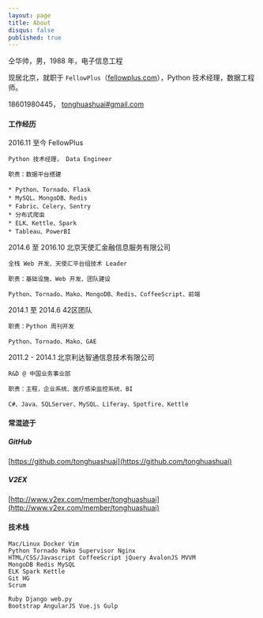 ```yaml
---
layout: page
title: About
disqus: false
published: true
---
```


仝华帅，男，1988 年，电子信息工程

现居北京，就职于 `FellowPlus`（[fellowplus.com](http://fellowplus.com)），Python 技术经理，数据工程师。

18601980445， [tonghuashuai#gmail.com](mailto:tonghuashuai@gmail.com)

#### 工作经历

2016.11 至今 FellowPlus 

    Python 技术经理， Data Engineer

    职责：数据平台搭建

    * Python、Tornado、Flask
    * MySQL、MongoDB、Redis
    * Fabric、Celery、Sentry
    * 分布式爬虫
    * ELK、Kettle、Spark
    * Tableau、PowerBI

2014.6 至 2016.10 北京天使汇金融信息服务有限公司

    全栈 Web 开发、天使汇平台组技术 Leader

    职责：基础设施、Web 开发、团队建设

    Python、Tornado、Mako、MongoDB、Redis、CoffeeScript、前端

2014.1 至 2014.6 42区团队

    职责：Python 周刊开发

    Python、Tornado、Mako、GAE

2011.2 - 2014.1 北京利达智通信息技术有限公司

    R&D @ 中国业务事业部

    职责：主程，企业系统、医疗感染监控系统、BI

    C#、Java、SQLServer、MySQL、Liferay、Spotfire、Kettle


#### 常混迹于

##### GitHub
[https://github.com/tonghuashuai](https://github.com/tonghuashuai)

##### V2EX
[http://www.v2ex.com/member/tonghuashuai](http://www.v2ex.com/member/tonghuashuai)

#### 技术栈
    Mac/Linux Docker Vim
    Python Tornado Mako Supervisor Nginx
    HTML/CSS/Javascript CoffeeScript jQuery AvalonJS MVVM
    MongoDB Redis MySQL
    ELK Spark Kettle
    Git HG
    Scrum

    Ruby Django web.py
    Bootstrap AngularJS Vue.js Gulp
